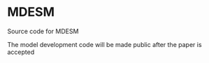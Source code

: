 # MDESM
Source code for MDESM

The model development code will be made public after the paper is accepted

